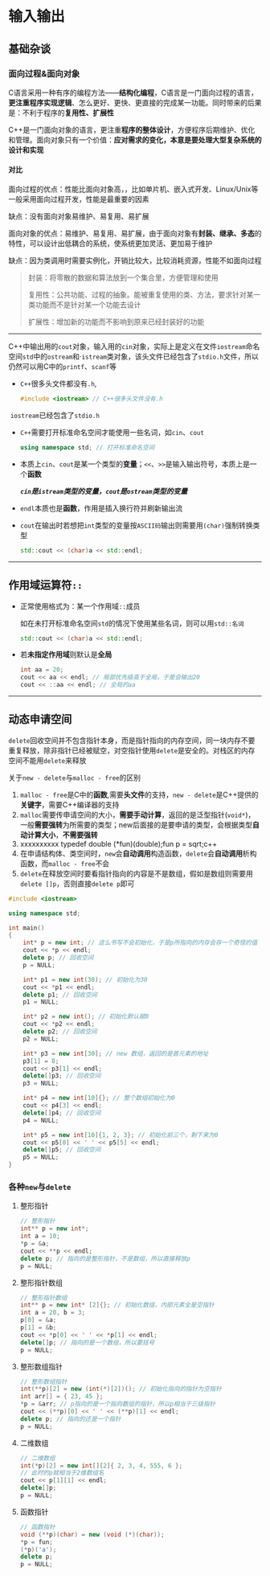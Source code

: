 # 输入输出

## 基础杂谈

### 面向过程&面向对象

C语言采用一种有序的编程方法——**结构化编程**，C语言是一门面向过程的语言，**更注重程序实现逻辑**、怎么更好、更快、更直接的完成某一功能。同时带来的后果是：不利于程序的**复用性、扩展性**

C++是一门面向对象的语言，更注重**程序的整体设计**，方便程序后期维护、优化和管理。面向对象只有一个价值：**应对需求的变化，本意是要处理大型复杂系统的设计和实现**

####  对比

面向过程的优点：性能比面向对象高，，比如单片机、嵌入式开发、Linux/Unix等一般采用面向过程开发，性能是最重要的因素

缺点：没有面向对象易维护、易复用、易扩展

面向对象的优点：易维护、易复用、易扩展，由于面向对象有**封装、继承、多态**的特性，可以设计出低耦合的系统，使系统更加灵活、更加易于维护

缺点：因为类调用时需要实例化，开销比较大，比较消耗资源，性能不如面向过程

> 封装：将零散的数据和算法放到一个集合里，方便管理和使用
>
> 复用性：公共功能、过程的抽象。能被重复使用的类、方法，要求针对某一类功能而不是针对某一个功能去设计
>
> 扩展性：增加新的功能而不影响到原来已经封装好的功能

---

C++中输出用的`cout`对象，输入用的`cin`对象，实际上是定义在文件`iostream`命名空间`std`中的`ostream`和·`istream`类对象，该头文件已经包含了`stdio.h`文件，所以仍然可以用C中的`printf`、`scanf`等

- `C++`很多头文件都没有`.h`,

  ```c++
  #include <iostream> // C++很多头文件没有.h
  ```

​		`iostream`已经包含了`stdio.h`

- `C++`需要打开标准命名空间才能使用一些名词，如`cin`、`cout`

  ```c++
  using namespace std; // 打开标准命名空间
  ```

- 本质上`cin`、`cout`是某一个类型的**变量**；`<<`、`>>`是输入输出符号，本质上是一个**函数**

	***`cin`是`istream`类型的变量，`cout`是`ostream`类型的变量***

- `endl`本质也是**函数**，作用是插入换行符并刷新输出流

- `cout`在输出时若想把`int`类型的变量按`ASCII码`输出则需要用`(char)`强制转换类型

  ```c++
  std::cout << (char)a << std::endl; 
  ```

---

## 作用域运算符`::`

- 正常使用格式为：某一个作用域`::`成员

	如在未打开标准命名空间`std`的情况下使用某些名词，则可以用`std::名词`

	```c++
	std::cout << (char)a << std::endl; 
	```

- 若**未指定作用域**则默认是**全局**

	```c++
	int aa = 20;
	cout << aa << endl; // 局部优先级高于全局，于是会输出20
	cout << ::aa << endl; // 全局的aa
	```

---

## 动态申请空间

`delete`回收空间并不包含指针本身，而是指针指向的内存空间，同一块内存不要重复释放，除非指针已经被赋空，对空指针使用`delete`是安全的。对栈区的内存空间不能用`delete`来释放

关于`new - delete`与`malloc - free`的区别

1. `malloc - free`是C中的**函数**,需要**头文件**的支持，`new - delete`是C++提供的**关键字**，需要C++编译器的支持
2. `malloc`需要传申请空间的大小，**需要手动计算**，返回的是泛型指针(`void*`)，一般**需要强转**为所需要的类型；new后面接的是要申请的类型，会根据类型**自动计算大小**，**不需要强转**
3. xxxxxxxxxx typedef double (*fun)(double);fun p = sqrt;c++
4. 在申请结构体、类空间时，`new`会**自动调用**构造函数，`delete`会**自动调用**析构函数，而`malloc - free`不会
4. `delete`在释放空间时要看指针指向的内容是不是数组，假如是数组则需要用`delete []p`，否则直接`delete p`即可

```c++
#include <iostream>

using namespace std;

int main()
{
	int* p = new int; // 这么书写不会初始化，于是p所指向的内存会存一个奇怪的值
	cout << *p << endl; 
	delete p; // 回收空间
	p = NULL;

	int* p1 = new int(30); // 初始化为30
	cout << *p1 << endl;
	delete p1; // 回收空间
	p1 = NULL;

	int* p2 = new int(); // 初始化默认赋0
	cout << *p2 << endl;
	delete p2; // 回收空间
	p2 = NULL;

	int* p3 = new int[30]; // new 数组，返回的是首元素的地址
	p3[1] = 8;
	cout << p3[1] << endl;
	delete[]p3; // 回收空间
	p3 = NULL;

	int* p4 = new int[10]{}; // 整个数组初始化为0
	cout << p4[3] << endl;
	delete[]p4; // 回收空间
	p4 = NULL;

	int* p5 = new int[10]{1, 2, 3}; // 初始化前三个，剩下来为0
	cout << p5[0] << ' ' << p5[5] << endl;
	delete[]p5; // 回收空间
	p5 = NULL;
}
```

### 各种`new`与`delete`

1. 整形指针

	```c++
	// 整形指针
	int** p = new int*;
	int a = 10;
	*p = &a;
	cout << **p << endl;
	delete p; // 指向的是整形指针，不是数组，所以直接释放p
	p = NULL;
	```

2. 整形指针数组

	```c++
	// 整形指针数组
	int** p = new int* [2]{}; // 初始化数组，内部元素全是空指针
	int a = 20, b = 3;
	p[0] = &a;
	p[1] = &b;
	cout << *p[0] << ' ' << *p[1] << endl;
	delete[]p; // 指向的是一个数组，所以要括号
	p = NULL;
	```

3. 整形数组指针

	```c++
	// 整形数组指针
	int(**p)[2] = new (int(*)[2])(); // 初始化指向的指针为空指针
	int arr[] = { 23, 45 };
	*p = &arr; // p指向的是一个指向数组的指针，所以p相当于三级指针
	cout << (**p)[0] << ' ' << (**p)[1] << endl;
	delete p; // 指向的还是一个指针
	p = NULL;
	```

4. 二维数组

	```c++
	// 二维数组
	int(*p)[2] = new int[][2]{ 2, 3, 4, 555, 6 };
	// 此时的p就相当于2维数组名
	cout << p[1][1] << endl;
	delete[]p;
	p = NULL;
	```

5. 函数指针

	```c++
	// 函数指针
	void (**p)(char) = new (void (*)(char));
	*p = fun;
	(*p)('a');
	delete p;
	p = NULL;
	```

	
